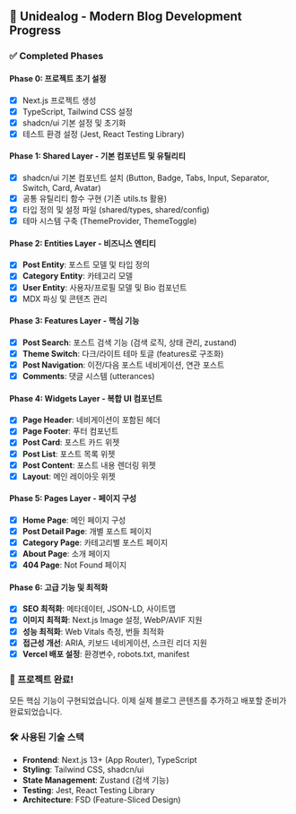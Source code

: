 ## 🚀 Unidealog - Modern Blog Development Progress

### ✅ Completed Phases

#### Phase 0: 프로젝트 초기 설정
- [x] Next.js 프로젝트 생성
- [x] TypeScript, Tailwind CSS 설정
- [x] shadcn/ui 기본 설정 및 초기화
- [x] 테스트 환경 설정 (Jest, React Testing Library)

#### Phase 1: Shared Layer - 기본 컴포넌트 및 유틸리티
- [x] shadcn/ui 기본 컴포넌트 설치 (Button, Badge, Tabs, Input, Separator, Switch, Card, Avatar)
- [x] 공통 유틸리티 함수 구현 (기존 utils.ts 활용)
- [x] 타입 정의 및 설정 파일 (shared/types, shared/config)
- [x] 테마 시스템 구축 (ThemeProvider, ThemeToggle)

#### Phase 2: Entities Layer - 비즈니스 엔티티
- [x] **Post Entity**: 포스트 모델 및 타입 정의
- [x] **Category Entity**: 카테고리 모델
- [x] **User Entity**: 사용자/프로필 모델 및 Bio 컴포넌트
- [x] MDX 파싱 및 콘텐츠 관리

#### Phase 3: Features Layer - 핵심 기능
- [x] **Post Search**: 포스트 검색 기능 (검색 로직, 상태 관리, zustand)
- [x] **Theme Switch**: 다크/라이트 테마 토글 (features로 구조화)
- [x] **Post Navigation**: 이전/다음 포스트 네비게이션, 연관 포스트
- [x] **Comments**: 댓글 시스템 (utterances)

#### Phase 4: Widgets Layer - 복합 UI 컴포넌트
- [x] **Page Header**: 네비게이션이 포함된 헤더
- [x] **Page Footer**: 푸터 컴포넌트  
- [x] **Post Card**: 포스트 카드 위젯
- [x] **Post List**: 포스트 목록 위젯
- [x] **Post Content**: 포스트 내용 렌더링 위젯
- [x] **Layout**: 메인 레이아웃 위젯

#### Phase 5: Pages Layer - 페이지 구성
- [x] **Home Page**: 메인 페이지 구성
- [x] **Post Detail Page**: 개별 포스트 페이지
- [x] **Category Page**: 카테고리별 포스트 페이지
- [x] **About Page**: 소개 페이지
- [x] **404 Page**: Not Found 페이지

#### Phase 6: 고급 기능 및 최적화
- [x] **SEO 최적화**: 메타데이터, JSON-LD, 사이트맵
- [x] **이미지 최적화**: Next.js Image 설정, WebP/AVIF 지원
- [x] **성능 최적화**: Web Vitals 측정, 번들 최적화
- [x] **접근성 개선**: ARIA, 키보드 네비게이션, 스크린 리더 지원
- [x] **Vercel 배포 설정**: 환경변수, robots.txt, manifest

### 🎯 프로젝트 완료!

모든 핵심 기능이 구현되었습니다. 이제 실제 블로그 콘텐츠를 추가하고 배포할 준비가 완료되었습니다.

### 🛠️ 사용된 기술 스택
- **Frontend**: Next.js 13+ (App Router), TypeScript
- **Styling**: Tailwind CSS, shadcn/ui
- **State Management**: Zustand (검색 기능)
- **Testing**: Jest, React Testing Library
- **Architecture**: FSD (Feature-Sliced Design)
